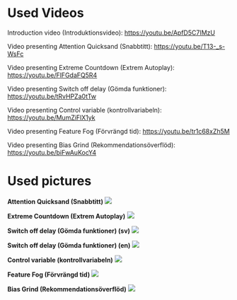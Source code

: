 # **Used Videos**

Introduction video (Introduktionsvideo): https://youtu.be/ApfD5C7IMzU	

Video presenting Attention Quicksand (Snabbtitt): https://youtu.be/T13-_s-WsFc	

Video presenting Extreme Countdown (Extrem Autoplay): https://youtu.be/FlFGdaFQ5R4	

Video presenting Switch off delay (Gömda funktioner):     https://youtu.be/tRvHPZa0tTw	

Video presenting Control variable (kontrollvariabeln):    https://youtu.be/MumZiFlX1yk	

Video presenting Feature Fog (Förvrängd tid):          https://youtu.be/tr1c68xZh5M	

Video presenting Bias Grind (Rekommendationsöverflöd):    https://youtu.be/biFwAuKocY4	

# **Used pictures**

**Attention Quicksand (Snabbtitt)**
![](https://i.imgur.com/GzpliuE.jpg)


**Extreme Countdown (Extrem Autoplay)**
![](https://i.imgur.com/nfJ8qXo.jpg)


**Switch off delay (Gömda funktioner) (sv)**
![](https://i.imgur.com/ikexeaW.png)


**Switch off delay (Gömda funktioner) (en)**
![](https://i.imgur.com/Y7JOT7Q.png)


**Control variable (kontrollvariabeln)**
![](https://i.imgur.com/d92FOcF.png)


**Feature Fog (Förvrängd tid)**
![](https://i.imgur.com/kvO5wKm.png)


**Bias Grind (Rekommendationsöverflöd)**
![](https://i.imgur.com/nKlBi2r.jpg)










